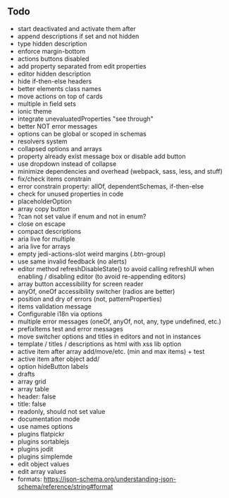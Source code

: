 ## Todo

- start deactivated and activate them after
- append descriptions if set and not hidden
- type hidden description
- enforce margin-bottom
- actions buttons disabled
- add property separated from edit properties
- editor hidden description
- hide if-then-else headers
- better elements class names
- move actions on top of cards
- multiple in field sets
- ionic theme
- integrate unevaluatedProperties "see through"
- better NOT error messages
- options can be global or scoped in schemas
- resolvers system
- collapsed options and arrays
- property already exist message box or disable add button
- use dropdown instead of collapse
- minimize dependencies and overhead (webpack, sass, less, and stuff)
- fix/check items constrain
- error constrain property: allOf, dependentSchemas, if-then-else
- check for unused properties in code
- placeholderOption
- array copy button
- ?can not set value if enum and not in enum?
- close on escape
- compact descriptions
- aria live for multiple
- aria live for arrays
- empty jedi-actions-slot weird margins (.btn-group)
- use same invalid feedback (no alerts)
- editor method refreshDisableState() to avoid calling refreshUI when enabling / disabling editor (to avoid re-appending editors)
- array button accessibility for screen reader
- anyOf, oneOf accessibility switcher (radios are better)
- position and dry of errors (not, patternProperties)
- items validation message
- Configurable i18n via options
- multiple error messages (oneOf, anyOf, not, any, type undefined, etc.)
- prefixItems test and error messages
- move switcher options and titles in editors and not in instances
- template / titles / descriptions as html with xss lib option
- active item after array add/move/etc. (min and max items) + test
- active item after object add/
- option hideButton labels
- drafts
- array grid
- array table
- header: false
- title: false
- readonly, should not set value
- documentation mode
- use names options
- plugins flatpickr
- plugins sortablejs
- plugins jodit
- plugins simplemde
- edit object values
- edit array values
- formats: https://json-schema.org/understanding-json-schema/reference/string#format

